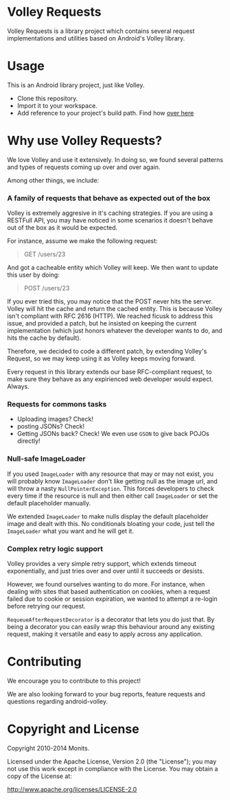 # Volley Requests

Volley Requests is a library project which contains several request
implementations and utilities based on Android's Volley library.

# Usage

This is an Android library project, just like Volley.

* Clone this repository.
* Import it to your workspace.
* Add reference to your project's build path. Find how
[over here](http://developer.android.com/tools/projects/projects-eclipse.html#ReferencingLibraryProject)

# Why use Volley Requests?

We love Volley and use it extensively. In doing so, we found several patterns
and types of requests coming up over and over again.

Among other things, we include:
### A family of requests that behave as expected out of the box

Volley is extremely aggresive in it's caching strategies. If you are using a
RESTFull API, you may have noticed in some scenarios it doesn't behave out of
the box as it would be expected.

For instance, assume we make the following request:
> GET /users/23

And got a cacheable entity which Volley will keep. We then want to update this
user by doing:
> POST /users/23

If you ever tried this, you may notice that the POST never hits the server.
Volley will hit the cache and return the cached entity. This is because Volley
isn't compliant with RFC 2616 (HTTP). We reached ficusk to address this issue,
and provided a patch, but he insisted on keeping the current implementation
(which just honors whatever the developer wants to do, and hits the cache by
default).

Therefore, we decided to code a different patch, by extending Volley's Request,
so we may keep using it as Volley keeps moving forward.

Every request in this library extends our base RFC-compliant request, to make
sure they behave as any expirienced web developer would expect. Always.

### Requests for commons tasks
* Uploading images? Check!
* posting JSONs? Check!
* Getting JSONs back? Check! We even use <code>GSON</code> to give back POJOs
directly!

### Null-safe ImageLoader
If you used <code>ImageLoader</code> with any resource that may or may not
exist, you will probably know <code>ImageLoader</code> don't like getting null
as the image url, and will throw a nasty <code>NullPointerException</code>.
This forces developers to check every time if the resource is null and then
either call <code>ImageLoader</code> or set the default placeholder manually.

We extended <code>ImageLoader</code> to make nulls display the default
placeholder image and dealt with this. No conditionals bloating your code,
just tell the <code>ImageLoader</code> what you want and he will get it.

### Complex retry logic support
Volley provides a very simple retry support, which extends timeout
exponentially, and just tries over and over until it succeeds or desists.

However, we found ourselves wanting to do more. For instance, when dealing with
sites that based authentication on cookies, when a request failed due to cookie
or session expiration, we wanted to attempt a re-login before retrying our
request.

<code>RequeueAfterRequestDecorator</code> is a decorator that lets you do just
that. By being a decorator you can easily wrap this behaviour around any
existing request, making it versatile and easy to apply across any application.

# Contributing
We encourage you to contribute to this project!

We are also looking forward to your bug reports, feature requests and questions
regarding android-volley.

# Copyright and License
Copyright 2010-2014 Monits.

Licensed under the Apache License, Version 2.0 (the "License"); you may not use
this work except in compliance with the License. You may obtain a copy of the
License at:

http://www.apache.org/licenses/LICENSE-2.0

